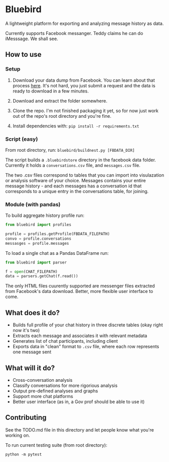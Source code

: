 # Bluebird  

A lightweight platform for exporting and analyzing message history as data. 

Currently supports Facebook messanger. Teddy claims he can do iMesssage. We shall see. 

## How to use

### Setup
1. Download your data dump from Facebook. You can learn about that process [here](https://www.facebook.com/help/131112897028467 "Facebook Help Center"). It's not hard, you just submit a request and the data is ready to download in a few minutes.

2. Download and extract the folder somewhere.

3. Clone the repo. I'm not finished packaging it yet, so for now just work out of the repo's root directory and you're fine.

4. Install dependencies with: `pip install -r requirements.txt`


### Script (easy)
From root directory, run: `bluebird/buildnest.py [FBDATA_DIR]`

The script builds a `.bluebirdstore` directory in the facebook 
data folder. Currently it holds a `conversations.csv` file, and `messages.csv` file.

The two .csv files correspond to tables that you can import into visulazation or analysis software of your choice. Messages contains your entire message history - and each messages has a conversation id that corresponds to a unique entry in the conversations table, for joining. 

### Module (with pandas)
To build aggregate history profile run:

```python
from bluebird import profiles

profile = profiles.getProfile(FBDATA_FILEPATH)
convo = profile.conversations
messasges = profile.messages
```

To load a single chat as a Pandas DataFrame run: 

```python
from bluebird import parser

f = open(CHAT_FILEPATH)
data = parsers.getChat(f.read())
```

The only HTML files cuurently supported are messenger files extracted from Facebook's data download. Better, more flexible user interface to come.

## What does it do?

* Builds full profile of your chat history in three discrete tables (okay right now it's two)
* Extracts each message and associates it with relevant metadata
* Generates list of chat participants, including client 
* Exports data in "clean" format to `.csv` file, where each row represents one message sent 

## What will it do?
* Cross-conversation analysis 
* Classify conversations for more rigorious analysis
* Output pre-defined analyses and graphs 
* Support more chat platforms
* Better user interface (as in, a Gov prof should be able to use it)

## Contributing 
See the TODO.md file in this directory and let people know what you're working on. 

To run current testing suite (from root directory):

`python -m pytest` 

